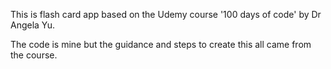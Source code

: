 This is flash card app based on the Udemy course '100 days of code' by 
Dr Angela Yu.

The code is mine but the guidance and steps to create this all came from the course.